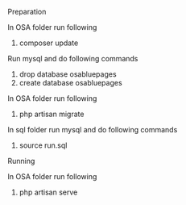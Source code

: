 Preparation

In OSA folder run following
  1. composer update

Run mysql and do following commands
  1. drop database osabluepages
  2. create database osabluepages

In OSA folder run following
  1. php artisan migrate

In sql folder run mysql and do following commands
  1. source run.sql

Running

In OSA folder run following
  1. php artisan serve
